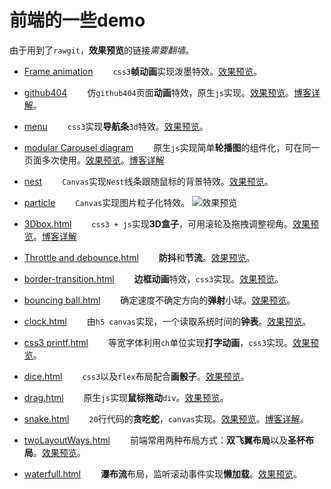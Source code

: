 # 前端的一些demo

由于用到了`rawgit`，**效果预览**的链接*需要翻墙*。      


- [Frame animation](https://github.com/kongchenglc/Demo/blob/master/Frame%20animation/pomo.html)
&emsp;&emsp;`css3`**帧动画**实现泼墨特效。[效果预览](https://rawgit.com/kongchenglc/Demo/master/Frame%20animation/pomo.html)。


- [github404](https://github.com/kongchenglc/Demo/tree/master/github404)
&emsp;&emsp;仿`github404`页面**动画**特效，原生`js`实现。[效果预览](https://rawgit.com/kongchenglc/Demo/master/github404/github404.html)。[博客详解](https://kongchenglc.github.io/blog/github40420170720/)。  


- [menu](https://github.com/kongchenglc/Demo/tree/master/menu)
&emsp;&emsp;`css3`实现**导航条**`3d`特效。[效果预览](https://rawgit.com/kongchenglc/Demo/master/menu/css3-menu.html)。  


- [modular Carousel diagram](https://github.com/kongchenglc/Demo/tree/master/modular%20Carousel%20diagram)
&emsp;&emsp;原生`js`实现简单**轮播图**的组件化，可在同一页面多次使用。[效果预览](https://rawgit.com/kongchenglc/Demo/master/modular%20Carousel%20diagram/index.html)。[博客详解](https://kongchenglc.github.io/blog/%E8%BD%AE%E6%92%AD%E5%9B%BE20170801/)  


- [nest](https://github.com/kongchenglc/Demo/tree/master/nest)
&emsp;&emsp;`Canvas`实现`Nest`线条跟随鼠标的背景特效。[效果预览](https://kongchenglc.github.io/)。


- [particle](https://github.com/kongchenglc/Demo/tree/master/particle)
&emsp;&emsp;`Canvas`实现图片粒子化特效。 
![效果预览](https://github.com/kongchenglc/Demo/tree/master/particle/imgs/demo.gif)


- [3Dbox.html](https://github.com/kongchenglc/Demo/blob/master/3Dbox.html)
&emsp;&emsp;`css3 + js`实现**3D盒子**，可用滚轮及拖拽调整视角。[效果预览](https://rawgit.com/kongchenglc/Demo/master/3Dbox.html)。[博客详解](https://kongchenglc.github.io/blog/3Dbox20170827/)    


- [Throttle and debounce.html](https://github.com/kongchenglc/Demo/blob/master/Throttle%20and%20debounce.html)
&emsp;&emsp;**防抖**和**节流**。[效果预览](https://rawgit.com/kongchenglc/Demo/master/Throttle%20and%20debounce.html)。


- [border-transition.html](https://github.com/kongchenglc/Demo/blob/master/border-transition.html)
&emsp;&emsp;**边框动画**特效，`css3`实现。[效果预览](https://rawgit.com/kongchenglc/Demo/master/border-transition.html)。


- [bouncing ball.html](https://github.com/kongchenglc/Demo/blob/master/bouncing%20ball.html)
&emsp;&emsp;确定速度不确定方向的**弹射**小球。[效果预览](https://rawgit.com/kongchenglc/Demo/master/bouncing%20ball.html)。


- [clock.html](https://github.com/kongchenglc/Demo/blob/master/clock.html)
&emsp;&emsp;由`h5 canvas`实现，一个读取系统时间的**钟表**。[效果预览](https://rawgit.com/kongchenglc/Demo/master/clock.html)。


- [css3 printf.html](https://github.com/kongchenglc/Demo/blob/master/css3%20printf.html)
&emsp;&emsp;等宽字体利用`ch`单位实现**打字动画**，`css3`实现。[效果预览](https://rawgit.com/kongchenglc/Demo/master/css3%20printf.html)。


- [dice.html](https://github.com/kongchenglc/Demo/blob/master/dice.html)
&emsp;&emsp;`css3`以及`flex`布局配合**画骰子**。[效果预览](https://rawgit.com/kongchenglc/Demo/master/dice.html)。


- [drag.html](https://github.com/kongchenglc/Demo/blob/master/drag.html)
&emsp;&emsp;原生`js`实现**鼠标拖动**`div`。[效果预览](https://rawgit.com/kongchenglc/Demo/master/drag.html)。


- [snake.html](https://github.com/kongchenglc/Demo/blob/master/snake.html)
&emsp;&emsp;`20`行代码的**贪吃蛇**，`canvas`实现。[效果预览](https://rawgit.com/kongchenglc/Demo/master/snake.html)。[博客详解](https://kongchenglc.github.io/blog/%E8%B4%AA%E5%90%83%E8%9B%8720170613/)。


- [twoLayoutWays.html](https://github.com/kongchenglc/Demo/blob/master/twoLayoutWays.html)
&emsp;&emsp;前端常用两种布局方式：**双飞翼布局**以及**圣杯布局**。[效果预览](https://rawgit.com/kongchenglc/Demo/master/twoLayoutWays.html)。


- [waterfull.html](https://github.com/kongchenglc/Demo/blob/master/waterfull.html)
&emsp;&emsp;**瀑布流**布局，监听滚动事件实现**懒加载**。[效果预览](https://rawgit.com/kongchenglc/Demo/master/waterfull.html)。
